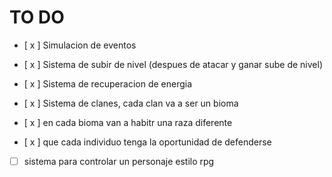 # TO DO
- [ x ] Simulacion de eventos
- [ x ] Sistema de subir de nivel (despues de atacar y ganar sube de nivel)
- [ x ] Sistema de recuperacion de energia


- [ x ] Sistema de clanes, cada clan va a ser un bioma
- [ x ] en cada bioma van a habitr una raza diferente
- [ x ] que cada individuo tenga la oportunidad de defenderse
- [  ] sistema para controlar un personaje estilo rpg
